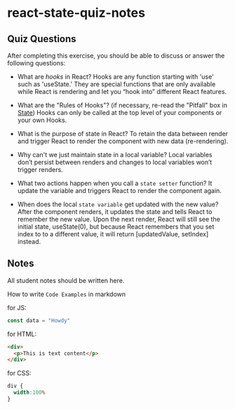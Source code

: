 # react-state-quiz-notes

## Quiz Questions

After completing this exercise, you should be able to discuss or answer the following questions:

- What are _hooks_ in React?
Hooks are any function starting with 'use' such as 'useState.' They are special functions that are only available while React is rendering and let you “hook into” different React features.

- What are the "Rules of Hooks"? (if necessary, re-read the "Pitfall" box in [State](https://react.dev/learn/state-a-components-memory))
Hooks can only be called at the top level of your components or your own Hooks.

- What is the purpose of state in React?
To retain the data between render and trigger React to render the component with new data (re-rendering).

- Why can't we just maintain state in a local variable?
Local variables don’t persist between renders and changes to local variables won’t trigger renders.

- What two actions happen when you call a `state setter` function?
It update the variable and triggers React to render the component again.

- When does the local `state variable` get updated with the new value?
After the component renders, it updates the state and tells React to remember the new value. Upon the next render, React will still see the initial state, useState(0), but because React remembers that you set index to to a different value, it will return [updatedValue, setIndex] instead.

## Notes

All student notes should be written here.


How to write `Code Examples` in markdown

for JS:
```javascript
const data = "Howdy"
```

for HTML:
```html
<div>
  <p>This is text content</p>
</div>
```

for CSS:
```css
div {
  width:100%
}
```
